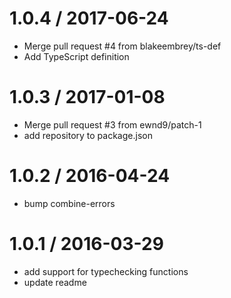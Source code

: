 
1.0.4 / 2017-06-24
==================

  * Merge pull request #4 from blakeembrey/ts-def
  * Add TypeScript definition

1.0.3 / 2017-01-08
==================

  * Merge pull request #3 from ewnd9/patch-1
  * add repository to package.json

1.0.2 / 2016-04-24
==================

  * bump combine-errors

1.0.1 / 2016-03-29
==================

  * add support for typechecking functions
  * update readme
